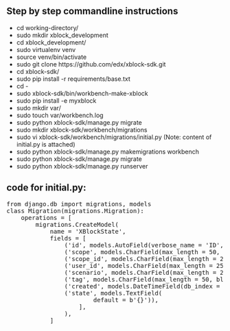 ## Step by step commandline instructions
<ul>

<li>  cd working-directory/ </li>
<li> sudo mkdir xblock_development
<li> cd xblock_development/
<li> sudo virtualenv venv
<li> source venv/bin/activate
<li> sudo git clone https://github.com/edx/xblock-sdk.git
<li> cd xblock-sdk/
<li> sudo pip install -r requirements/base.txt
<li> cd -
<li> sudo xblock-sdk/bin/workbench-make-xblock
<li> sudo pip install -e myxblock
<li> sudo mkdir var/
<li> sudo touch var/workbench.log
<li> sudo python xblock-sdk/manage.py migrate
<li> sudo mkdir xblock-sdk/workbench/migrations
<li> sudo vi xblock-sdk/workbench/migrations/initial.py (Note: content of initial.py is attached)
<li> sudo python xblock-sdk/manage.py makemigrations workbench
<li> sudo python xblock-sdk/manage.py migrate
<li> sudo python xblock-sdk/manage.py runserver
</ul>

## code for initial.py:
<pre>
from django.db import migrations, models
class Migration(migrations.Migration):
    operations = [
        migrations.CreateModel(
            name = 'XBlockState',
            fields = [
                ('id', models.AutoField(verbose_name = 'ID', serialize = False, auto_created = True, primary_key = True)),
                ('scope', models.CharField(max_length = 50, blank = True, db_index = True, null = True, choices = [(b' block', 'block'), (b' parent', 'parent'), (b' children', 'children')])),
                ('scope_id', models.CharField(max_length = 255, blank = True, db_index = True, null = True, verbose_name = 'Scope ID')),
                ('user_id', models.CharField(max_length = 255, blank = True, db_index = True, null = True, verbose_name = 'User ID')),
                ('scenario', models.CharField(max_length = 255, blank = True, db_index = True, null = True)),
                ('tag', models.CharField(max_length = 50, blank = True, db_index = True, null = True)),
                ('created', models.DateTimeField(db_index = True, auto_now_add = True)),
                ('state', models.TextField(
                        default = b'{}')),
                    ],
                ),
            ]
</pre>
